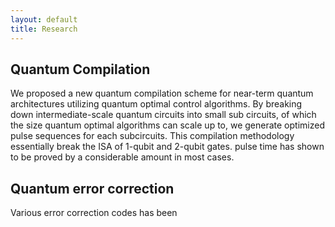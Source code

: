```yaml
---
layout: default
title: Research
---
```


Quantum Compilation
-------------------
We proposed a new quantum compilation scheme for near-term quantum architectures utilizing quantum optimal control algorithms. By breaking down intermediate-scale quantum circuits into small sub circuits, of which the size quantum optimal algorithms can scale up to, we generate optimized pulse sequences for each subcircuits. This compilation methodology essentially break the ISA of 1-qubit and 2-qubit gates. pulse time has shown to be proved by a considerable amount in most cases.


Quantum error correction
------------------------
Various error correction codes has been 
